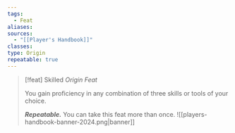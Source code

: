```yaml
---
tags:
  - Feat
aliases: 
sources:
  - "[[Player's Handbook]]"
classes: 
type: Origin
repeatable: true
---
```

>[!feat] Skilled
>_Origin Feat_
>
>You gain proficiency in any combination of three skills or tools of your choice.
>
>**_Repeatable._** You can take this feat more than once.
![[players-handbook-banner-2024.png|banner]]